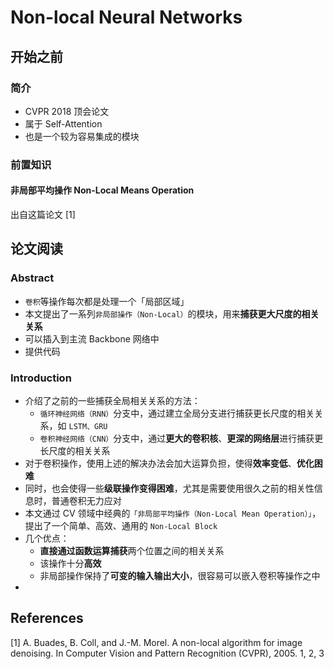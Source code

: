 # Non-local Neural Networks

## 开始之前

### 简介

- CVPR 2018 顶会论文
- 属于 Self-Attention
- 也是一个较为容易集成的模块

### 前置知识

####  非局部平均操作 Non-Local Means Operation

出自这篇论文 [1] 



## 论文阅读

### Abstract

- `卷积`等操作每次都是处理一个「局部区域」
- 本文提出了一系列`非局部操作（Non-Local）`的模块，用来**捕获更大尺度的相关关系**
- 可以插入到主流 Backbone 网络中
- 提供代码

### Introduction

- 介绍了之前的一些捕获全局相关关系的方法：
  - `循环神经网络（RNN）`分支中，通过建立全局分支进行捕获更长尺度的相关关系，如 `LSTM、GRU`
  - `卷积神经网络（CNN）`分支中，通过**更大的卷积核**、**更深的网络层**进行捕获更长尺度的相关关系
- 对于卷积操作，使用上述的解决办法会加大运算负担，使得**效率变低**、**优化困难**
- 同时，也会使得一些**级联操作变得困难**，尤其是需要使用很久之前的相关性信息时，普通卷积无力应对
- 本文通过 CV 领域中经典的`「非局部平均操作（Non-Local Mean Operation）」`，提出了一个简单、高效、通用的 `Non-Local Block`
- 几个优点：
  - **直接通过函数运算捕获**两个位置之间的相关关系
  - 该操作十分**高效**
  - 非局部操作保持了**可变的输入输出大小**，很容易可以嵌入卷积等操作之中
- 

## References

[1] A. Buades, B. Coll, and J.-M. Morel. A non-local algorithm for image denoising.  In Computer Vision and Pattern Recognition (CVPR), 2005. 1, 2, 3



